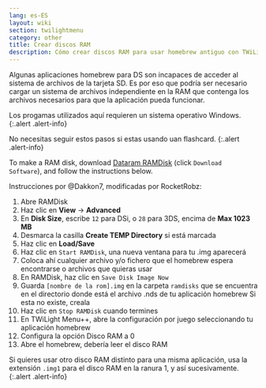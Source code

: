 ```yaml
---
lang: es-ES
layout: wiki
section: twilightmenu
category: other
title: Crear discos RAM
description: Cómo crear discos RAM para usar homebrew antiguo con TWiLight Menu++
---
```


Algunas aplicaciones homebrew para DS son incapaces de acceder al sistema de archivos de la tarjeta SD. Es por eso que podría ser necesario cargar un sistema de archivos independiente en la RAM que contenga los archivos necesarios para que la aplicación pueda funcionar.

Los progamas utilizados aquí requieren un sistema operativo Windows.
{:.alert .alert-info}

No necesitas seguir estos pasos si estas usando uan flashcard.
{:.alert .alert-info}

To make a RAM disk, download [Dataram RAMDisk](https://web.archive.org/web/20240923165935/https://memory.dataram.com/products-and-services/software/ramdisk#freeware) (click `Download Software`), and follow the instructions below.

Instrucciones por @Dakkon7, modificadas por RocketRobz:

1. Abre RAMDisk
1. Haz clic en **View** -> **Advanced**
1. En **Disk Size**, escribe `12` para DSi, o `28` para 3DS, encima de **Max 1023 MB**
1. Desmarca la casilla **Create TEMP Directory** si está marcada
1. Haz clic en **Load/Save**
1. Haz clic en `Start RAMDisk`, una nueva ventana para tu .img aparecerá
1. Coloca ahí cualquier archivo y/o fichero que el homebrew espera encontrarse o archivos que quieras usar
1. En RAMDisk, haz clic en `Save Disk Image Now`
1. Guarda `[nombre de la rom].img` en la carpeta `ramdisks` que se encuentra en el directorio donde está el archivo .nds de tu aplicación homebrew Si esta no existe, creala
1. Haz clic en `Stop RAMDisk` cuando termines
1. En TWiLight Menu++, abre la configuración por juego seleccionando tu aplicación homebrew
1. Configura la opción Disco RAM a 0
1. Abre el homebrew, debería leer el disco RAM

Si quieres usar otro disco RAM distinto para una misma aplicación, usa la extensión `.img1` para el disco RAM en la ranura 1, y así sucesivamente.
{:.alert .alert-info}
